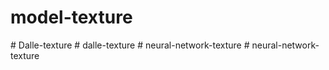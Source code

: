 # model-texture
#   D a l l e - t e x t u r e  
 #   d a l l e - t e x t u r e  
 #   n e u r a l - n e t w o r k - t e x t u r e  
 #   n e u r a l - n e t w o r k - t e x t u r e  
 